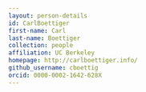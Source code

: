 ```yaml
---
layout: person-details
id: CarlBoettiger
first-name: Carl
last-name: Boettiger
collection: people
affiliation: UC Berkeley
homepage: http://carlboettiger.info/
github_username: cboettig
orcid: 0000-0002-1642-628X
---
```

